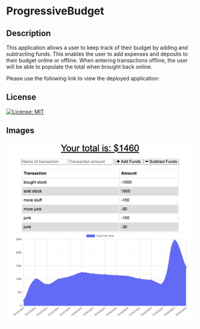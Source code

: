 # ProgressiveBudget
## Description
This application allows a user to keep track of their budget by adding and subtracting funds. This enables the user to add expenses and deposits to their budget online or offline. When entering transactions offline, the user will be able to populate the total when brought back online. 

Please use the following link to view the deployed application: 


## License
[![License: MIT](https://img.shields.io/badge/License-MIT-yellow.svg)](https://opensource.org/licenses/MIT)

## Images
![Image of Budget Tracker](public/assets/budgetTrackerImg.png)